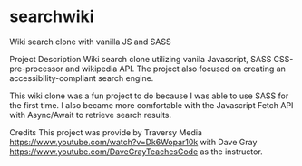# searchwiki
 Wiki search clone with vanilla JS and SASS

Project Description
Wiki search clone utilizing vanila Javascript, SASS CSS-pre-processor and wikipedia API. The project also focused on creating an accessibility-compliant search engine.

This wiki clone was a fun project to do because I was able to use SASS for the first time. I also became more comfortable with the Javascript Fetch API with Async/Await 
to retrieve search results.

Credits
This project was provide by Traversy Media https://www.youtube.com/watch?v=Dk6Wopar10k with Dave Gray https://www.youtube.com/DaveGrayTeachesCode as the instructor.

